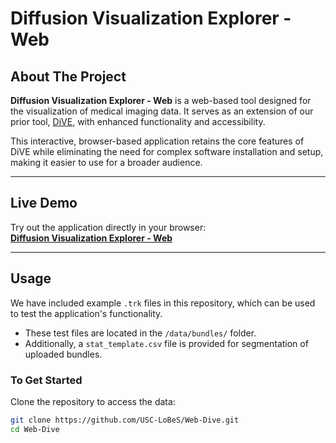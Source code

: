 # **Diffusion Visualization Explorer - Web**

## **About The Project**

**Diffusion Visualization Explorer - Web** is a web-based tool designed for the visualization of medical imaging data. It serves as an extension of our prior tool, [DiVE](https://github.com/USC-LoBeS/dive), with enhanced functionality and accessibility.

This interactive, browser-based application retains the core features of DiVE while eliminating the need for complex software installation and setup, making it easier to use for a broader audience.

---

## **Live Demo**

Try out the application directly in your browser:  
[**Diffusion Visualization Explorer - Web**](https://brainescience.shinyapps.io/dive/)

---

## **Usage**

We have included example `.trk` files in this repository, which can be used to test the application's functionality.

- These test files are located in the `/data/bundles/` folder.
- Additionally, a `stat_template.csv` file is provided for segmentation of uploaded bundles.

### **To Get Started**

Clone the repository to access the data:

```bash
git clone https://github.com/USC-LoBeS/Web-Dive.git
cd Web-Dive
```
